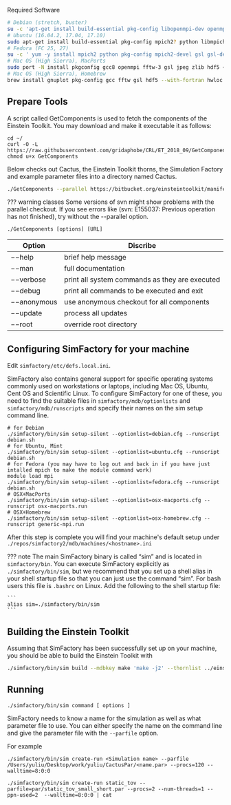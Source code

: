 Required Software

``` bash
# Debian (stretch, buster)
su -c 'apt-get install build-essential pkg-config libopenmpi-dev openmpi-bin gfortran git subversion curl gnuplot gnuplot-x11'
# Ubuntu (16.04.2, 17.04, 17.10)
sudo apt-get install build-essential pkg-config mpich2? python libmpich2?-dev gfortran git subversion curl gnuplot gnuplot-x11
# Fedora (FC 25, 27)
su -c ' yum -y install mpich2 python pkg-config mpich2-devel gsl gsl-devel libjpeg-devel hdf5 hdf5-mpich-devel gcc gcc-c++ gcc-gfortran patch numactl-devel numactl hwloc subversion git openssl-devel lapack-static gnuplot'
# Mac OS (High Sierra), MacPorts
sudo port -N install pkgconfig gcc8 openmpi fftw-3 gsl jpeg zlib hdf5 +fortran +gfortran openssl
# Mac OS (High Sierra), Homebrew
brew install gnuplot pkg-config gcc fftw gsl hdf5 --with-fortran hwloc jpeg openssl pkg-config szip open-mpi
```

## Prepare Tools

A script called GetComponents is used to fetch the components of the Einstein Toolkit. You may download and make it executable it as follows:

```
cd ~/
curl -O -L https://raw.githubusercontent.com/gridaphobe/CRL/ET_2018_09/GetComponents
chmod u+x GetComponents
```

Below checks out Cactus, the Einstein Toolkit thorns, the Simulation Factory and example parameter files into a directory named Cactus.
    
``` bash
./GetComponents --parallel https://bitbucket.org/einsteintoolkit/manifest/raw/ET_2018_09/einsteintoolkit.th
```

??? warning classes
     Some versions of svn might show problems with the parallel checkout. If you see errors like (svn: E155037: Previous operation has not finished), try without the --parallel option.

```
./GetComponents [options] [URL]
```

| Option | Discribe |
| ------------ | ------------- |
| −−help | brief help message |
| −−man | full documentation |
| −−verbose | print all system commands as they are executed |
| −−debug | print all commands to be executed and exit |
| −−anonymous | use anonymous checkout for all components |
| −−update | process all updates |
| −−root | override root directory |

## Configuring SimFactory for your machine

Edit `simfactory/etc/defs.local.ini`.

SimFactory also contains general support for specific operating systems commonly used on workstations or laptops, including Mac OS, Ubuntu, Cent OS and Scientific Linux. To configure SimFactory for one of these, you need to find the suitable files in `simfactory/mdb/optionlists` and `simfactory/mdb/runscripts` and specify their names on the sim setup command line.

```
# for Debian
./simfactory/bin/sim setup-silent --optionlist=debian.cfg --runscript debian.sh
# for Ubuntu, Mint
./simfactory/bin/sim setup-silent --optionlist=ubuntu.cfg --runscript debian.sh
# for Fedora (you may have to log out and back in if you have just intalled mpich to make the module command work)
module load mpi
./simfactory/bin/sim setup-silent --optionlist=fedora.cfg --runscript debian.sh
# OSX+MacPorts
./simfactory/bin/sim setup-silent --optionlist=osx-macports.cfg --runscript osx-macports.run
# OSX+Homebrew
./simfactory/bin/sim setup-silent --optionlist=osx-homebrew.cfg --runscript generic-mpi.run
```

After this step is complete you will find your machine's default setup under `./repos/simfactory2/mdb/machines/<hostname>.ini`

??? note
    The main SimFactory binary is called “sim” and is located in `simfactory/bin`. You can execute SimFactory explicitly as `./simfactory/bin/sim`, but we recommend that you set up a shell alias in your shell startup file so that you can just use the command “sim”. For bash users this file is `.bashrc` on Linux. Add the following to the shell startup file:

    ```
    alias sim=./simfactory/bin/sim
    ```

## Building the Einstein Toolkit

Assuming that SimFactory has been successfully set up on your machine, you should be able to build the Einstein Toolkit with

``` bash
./simfactory/bin/sim build --mdbkey make 'make -j2' --thornlist ../einsteintoolkit.th | cat
```

## Running

```
./simfactory/bin/sim command [ options ]
```

SimFactory needs to know a name for the simulation as well as what parameter file to use. You can either specify the name on the command line and give the parameter file with the `--parfile` option.

For example

```
./simfactory/bin/sim create-run <Simulation name> --parfile /Users/yuliu/Desktop/work/yuliu/CactusPar/<name.par> --procs=120 --walltime=8:0:0
```

```
./simfactory/bin/sim create-run static_tov --parfile=par/static_tov_small_short.par --procs=2 --num-threads=1 --ppn-used=2  --walltime=8:0:0 | cat
```